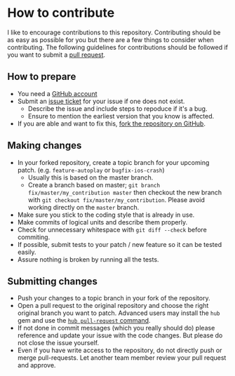 # How to contribute
I like to encourage contributions to this repository. Contributing should be as easy as possible for you but there are a few things to consider when contributing. The following guidelines for contributions should be followed if you want to submit a [pull request](https://help.github.com/articles/using-pull-requests).

## How to prepare

* You need a [GitHub account](https://github.com/)
* Submit an [issue ticket](https://github.com/brayniverse/eloquent.js/issues) for your issue if one does not exist.
  * Describe the issue and include steps to repoduce if it's a bug.
  * Ensure to mention the earliest version that you know is affected.
* If you are able and want to fix this, [fork the repository on GitHub](https://help.github.com/articles/fork-a-repo).

## Making changes

* In your forked repository, create a topic branch for your upcoming patch. (e.g. `feature-autoplay` or `bugfix-ios-crash`)
  * Usually this is based on the master branch.
  * Create a branch based on master; `git branch fix/master/my_contribution master` then checkout the new branch with `git checkout fix/master/my_contribution`. Please avoid working directly on the `master` branch.
* Make sure you stick to the coding style that is already in use.
* Make commits of logical units and describe them properly.
* Check for unnecessary whitespace with `git diff --check` before commiting.
* If possible, submit tests to your patch / new feature so it can be tested easily.
* Assure nothing is broken by running all the tests.

## Submitting changes

* Push your changes to a topic branch in your fork of the repository.
* Open a pull request to the original repository and choose the right original branch you want to patch. Advanced users may install the `hub` gem and use the [`hub pull-request` command](https://github.com/defunkt/hub#git-pull-request).
* If not done in commit messages (which you really should do) please reference and update your issue with the code changes. But please do not close the issue yourself.
* Even if you have write access to the repository, do not directly push or merge pull-requests. Let another team member review your pull request and approve.
